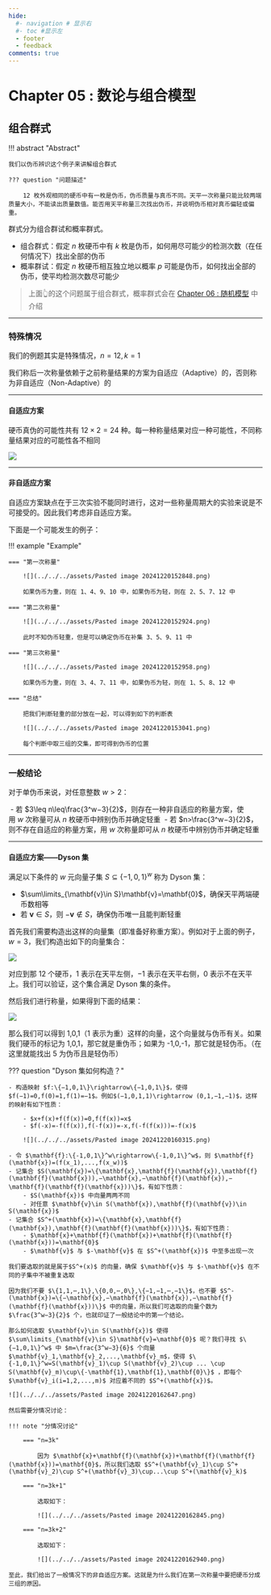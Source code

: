 ```yaml
---
hide:
  #- navigation # 显示右
  #- toc #显示左
  - footer
  - feedback
comments: true
--- 
```


# Chapter 05 : 数论与组合模型

## 组合群式

!!! abstract "Abstract"

	我们以伪币辨识这个例子来讲解组合群式
	
	??? question "问题描述"
		
		12 枚外观相同的硬币中有一枚是伪币，伪币质量与真币不同。天平一次称量只能比较两端质量大小，不能读出质量数值。能否用天平称量三次找出伪币，并说明伪币相对真币偏轻或偏重。

群式分为组合群试和概率群式。

- 组合群式：假定 $n$ 枚硬币中有 $k$ 枚是伪币，如何用尽可能少的检测次数（在任何情况下）找出全部的伪币
- 概率群试：假定 $n$ 枚硬币相互独立地以概率 $p$ 可能是伪币，如何找出全部的伪币，使平均检测次数尽可能少

> 上面👆的这个问题属于组合群式，概率群式会在 [Chapter 06 : 随机模型](https://brucejqs.github.io/MyNotebook/blog/ACEE/Mathematical%20Modeling/Chapter%206/) 中介绍 
***
### 特殊情况

我们的例题其实是特殊情况，$n=12,k=1$

我们称后一次称量依赖于之前称量结果的方案为自适应（Adaptive）的，否则称为非自适应（Non-Adaptive）的
***
#### 自适应方案

硬币真伪的可能性共有 $12\times 2=24$ 种。每一种称量结果对应一种可能性，不同称量结果对应的可能性各不相同

![](../../../assets/Pasted%20image%2020241220152046.png)
***
#### 非自适应方案

自适应方案缺点在于三次实验不能同时进行，这对一些称量周期大的实验来说是不可接受的。因此我们考虑非自适应方案。

下面是一个可能发生的例子：

!!! example "Example"

	=== "第一次称量"
	
		![](../../../assets/Pasted image 20241220152848.png)
		
		如果伪币为重，则在 1、4、9、10 中，如果伪币为轻，则在 2、5、7、12 中
	
	=== "第二次称量"
	
		![](../../../assets/Pasted image 20241220152924.png)
		
		此时不知伪币轻重，但是可以确定伪币在补集 3、5、9、11 中
	
	=== "第三次称量"
	
		![](../../../assets/Pasted image 20241220152958.png)
		
		如果伪币为重，则在 3、4、7、11 中，如果伪币为轻，则在 1、5、8、12 中
	
	=== "总结"
	
		把我们判断轻重的部分放在一起，可以得到如下的判断表
		
		![](../../../assets/Pasted image 20241220153041.png)
		
		每个判断中取三组的交集，即可得到伪币的位置
***
### 一般结论

对于单伪币来说，对任意整数 $w>2$：

 - 若 $3\leq n\leq\frac{3^w−3}{2}$，则存在一种非自适应的称量方案，使用 $w$ 次称量可从 $n$ 枚硬币中辨别伪币并确定轻重 
 - 若 $n>\frac{3^w−3}{2}$，则不存在自适应的称量方案，用 $w$ 次称量即可从 $n$ 枚硬币中辨别伪币并确定轻重

***
#### 自适应方案——Dyson 集

满足以下条件的 $w$ 元向量子集 $S\subseteq\{-1,0,1\}^w$ 称为 Dyson 集：

- $\sum\limits_{\mathbf{v}\in S}\mathbf{v}=\mathbf{0}$，确保天平两端硬币数相等
- 若 $\mathbf{v}\in S$，则 $-\mathbf{v}\not\in S$，确保伪币唯一且能判断轻重

首先我们需要构造出这样的向量集（即准备好称重方案）。例如对于上面的例子，$w=3$，我们构造出如下的向量集合：

![](../../../assets/Pasted%20image%2020241220154708.png)

对应到那 12 个硬币，1 表示在天平左侧，−1 表示在天平右侧，0 表示不在天平上。我们可以验证，这个集合满足 Dyson 集的条件。

然后我们进行称量，如果得到下面的结果：

![](../../../assets/Pasted%20image%2020241220154801.png)

那么我们可以得到 1,0,1（1 表示为重）这样的向量，这个向量就与伪币有关。如果我们硬币的标记为 1,0,1，那它就是重伪币；如果为 -1,0,-1，那它就是轻伪币。（在这里就能找出 5 为伪币且是轻伪币）

??? question "Dyson 集如何构造？"

	- 构造映射 $f:\{−1,0,1\}\rightarrow\{−1,0,1\}$，使得 $f(−1)=0,f(0)=1,f(1)=−1$。例如$(−1,0,1,1)\rightarrow (0,1,−1,−1)$，这样的映射有如下性质：
	
		- $x+f(x)+f(f(x))=0,f(f(x))=x$
		- $f(-x)=-f(f(x)),f(-f(x))=-x,f(-f(f(x)))=-f(x)$
		
		![](../../../assets/Pasted image 20241220160315.png)
		
	- 令 $\mathbf{f}:\{-1,0,1\}^w\rightarrow\{-1,0,1\}^w$，则 $\mathbf{f}(\mathbf{x})=(f(x_1),...,f(x_w))$
	- 记集合 $S(\mathbf{x})=\{\mathbf{x},\mathbf{f}(\mathbf{x}),\mathbf{f}(\mathbf{f}(\mathbf{x})),−\mathbf{x},−\mathbf{f}(\mathbf{x}),−\mathbf{f}(\mathbf{f}(\mathbf{x}))\}$，有如下性质：
		- $S(\mathbf{x})$ 中向量两两不同
		- 对任意 $\mathbf{v}\in S(\mathbf{x}),\mathbf{f}(\mathbf{v})\in S(\mathbf{x})$
	- 记集合 $S^+(\mathbf{x})=\{\mathbf{x},\mathbf{f}(\mathbf{x}),\mathbf{f}(\mathbf{f}(\mathbf{x}))\}$，有如下性质：
		- $\mathbf{x}+\mathbf{f}(\mathbf{x})+\mathbf{f}(\mathbf{f}(\mathbf{x}))=\mathbf{0}$
		- $\mathbf{v}$ 与 $-\mathbf{v}$ 在 $S^+(\mathbf{x})$ 中至多出现一次
	
	我们要选取的就是属于$S^+(x)$ 的向量，确保 $\mathbf{v}$ 与 $-\mathbf{v}$ 在不同的子集中不被重复选取
	
	因为我们不要 $\{1,1,⋯,1\},\{0,0,⋯,0\},\{−1,−1,⋯,−1\}$，也不要 $S^-(\mathbf{x})=\{−\mathbf{x},−\mathbf{f}(\mathbf{x}),−\mathbf{f}(\mathbf{f}(\mathbf{x}))\}$ 中的向量，所以我们可选取的向量个数为 $\frac{3^w−3}{2}$ 个，也就印证了一般结论中的第一个结论。
	
	那么如何选取 $\mathbf{v}\in S(\mathbf{x})$ 使得 $\sum\limits_{\mathbf{v}\in S}\mathbf{v}=\mathbf{0}$ 呢？我们寻找 $\{−1,0,1\}^w$ 中 $m=\frac{3^w−3}{6}$ 个向量 $\mathbf{v}_1,\mathbf{v}_2,...,\mathbf{v}_m$，使得 $\{-1,0,1\}^w=S(\mathbf{v}_1)\cup S(\mathbf{v}_2)\cup ... \cup S(\mathbf{v}_m)\cup\{-\mathbf{1},\mathbf{1},\mathbf{0}\}$ ，即每个 $\mathbf{v}_i(i=1,2,...,m)$ 对应着不同的 $S^+(\mathbf{x})$。
	
	![](../../../assets/Pasted image 20241220162647.png)
	
	然后需要分情况讨论：
	
	!!! note "分情况讨论"
	
		=== "n=3k"
		
			因为 $\mathbf{x}+\mathbf{f}(\mathbf{x})+\mathbf{f}(\mathbf{f}(\mathbf{x}))=\mathbf{0}$，所以我们选取 $S^+(\mathbf{v}_1)\cup S^+(\mathbf{v}_2)\cup S^+(\mathbf{v}_3)\cup...\cup S^+(\mathbf{v}_k)$
		
		=== "n=3k+1"
		
			选取如下：
			
			![](../../../assets/Pasted image 20241220162845.png)
		
		=== "n=3k+2"
		
			选取如下：
			
			![](../../../assets/Pasted image 20241220162940.png)
	
	至此，我们给出了一般情况下的非自适应方案。这就是为什么我们在第一次称量中要把硬币分成三组的原因。
